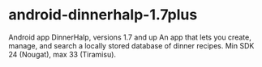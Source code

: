 # android-dinnerhalp-1.7plus
Android app DinnerHalp, versions 1.7 and up
An app that lets you create, manage, and search a locally stored database of dinner recipes. 
Min SDK 24 (Nougat), max 33 (Tiramisu).
